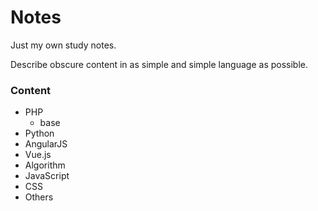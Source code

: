 # Notes
Just my own study notes.

Describe obscure content in as simple and simple language as possible.


### Content

- PHP
  - base
- Python
- AngularJS
- Vue.js
- Algorithm
- JavaScript
- CSS
- Others
